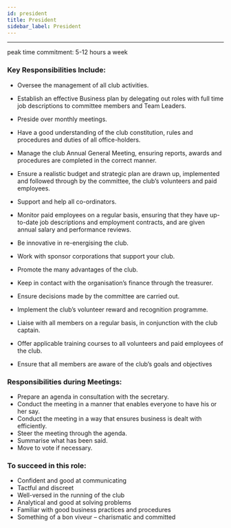 ```yaml
---
id: president
title: President
sidebar_label: President
---
```

***
peak time commitment: 5-12 hours a week

### Key Responsibilities Include:
- Oversee the management of all club activities.
- Establish an effective Business plan by delegating out roles with full time job descriptions to committee members and Team Leaders.
- Preside over monthly meetings.
- Have a good understanding of the club constitution, rules and procedures and duties of all office-holders.
- Manage the club Annual General Meeting, ensuring reports, awards and procedures are completed in the correct manner.
- Ensure a realistic budget and strategic plan are drawn up, implemented and followed through by the committee, the club’s volunteers and paid employees.
- Support and help all co-ordinators.
- Monitor paid employees on a regular basis, ensuring that they have up-to-date job descriptions and employment contracts, and are given annual salary and performance reviews.

- Be innovative in re-energising the club.
- Work with sponsor corporations that support your club.
- Promote the many advantages of the club.
- Keep in contact with the organisation’s finance through the treasurer.
- Ensure decisions made by the committee are carried out.
- Implement the club’s volunteer reward and recognition programme.
- Liaise with all members on a regular basis, in conjunction with the club captain.
- Offer applicable training courses to all volunteers and paid employees of the club.
- Ensure that all members are aware of the club’s goals and objectives 

### Responsibilities during Meetings:
- Prepare an agenda in consultation with the secretary.
- Conduct the meeting in a manner that enables everyone to have his or her say.
- Conduct the meeting in a way that ensures business is dealt with efficiently.
- Steer the meeting through the agenda.
- Summarise what has been said.
- Move to vote if necessary. 

### To succeed in this role:
- Confident and good at communicating
- Tactful and discreet
- Well-versed in the running of the club
- Analytical and good at solving problems
- Familiar with good business practices and procedures
- Something of a bon viveur – charismatic and committed